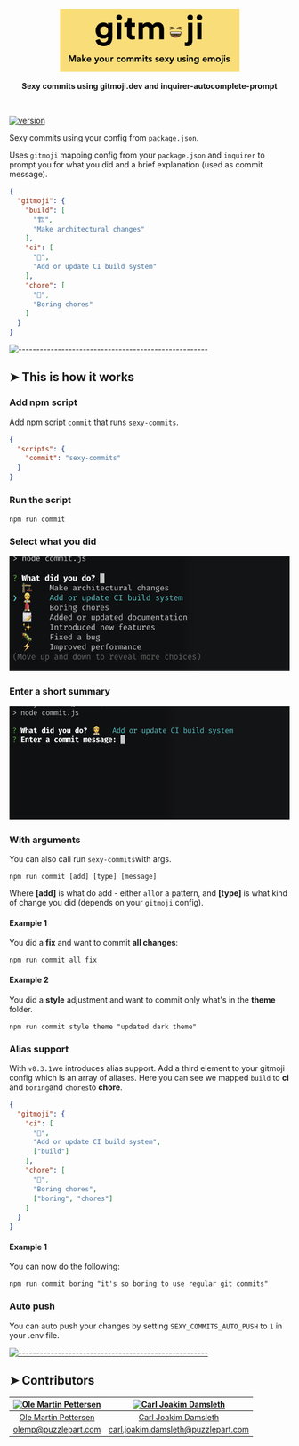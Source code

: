 <!-- ⚠️ This README has been generated from the file(s) "README" ⚠️--><p align="center">
  <img src="logo.png" alt="Logo" width="323" height="113" />
</p> <p align="center">
  <b>Sexy commits using gitmoji.dev and inquirer-autocomplete-prompt</b></br>
  <sub><sub>
</p>

<br />


[![version](https://img.shields.io/badge/version-0.3.5-green.svg)](https://semver.org)

Sexy commits using your config from `package.json`.

Uses `gitmoji` mapping config from your `package.json` and `inquirer` to prompt you for what you did and a brief explanation (used as commit message).

```json
{
  "gitmoji": {
    "build": [
      "🏗️",
      "Make architectural changes"
    ],
    "ci": [
      "👷",
      "Add or update CI build system"
    ],
    "chore": [
      "💄",
      "Boring chores"
    ]
  }
}
```


[![-----------------------------------------------------](https://raw.githubusercontent.com/andreasbm/readme/master/assets/lines/rainbow.png)](#this-is-how-it-works)

## ➤ This is how it works

### Add npm script

Add npm script `commit` that runs `sexy-commits`.

```json
{
  "scripts": {
    "commit": "sexy-commits"
  }
}
```


### Run the script

```shell
npm run commit
```



### Select what you did

![image-20210326144343892](assets/image-20210326144343892.png)

### Enter a short summary

![image-20210326144354677](assets/image-20210326144354677.png)

### With arguments

You can also call run `sexy-commits`with args.

```shell
npm run commit [add] [type] [message]
```


Where **[add]** is what do add - either `all`or a pattern, and **[type]** is what kind of change you did (depends on your `gitmoji` config).

#### Example 1

You did a **fix** and want to commit **all changes**:

```shell
npm run commit all fix
```



#### Example 2

You did a **style** adjustment and want to commit only what's in the **theme** folder.

```shell
npm run commit style theme "updated dark theme"
```

### Alias support

With `v0.3.1`we introduces alias support. Add a third element to your gitmoji config which is an array of aliases. Here you can see we mapped `build` to **ci** and `boring`and `chores`to **chore**.

```json
{
  "gitmoji": {
    "ci": [
      "👷",
      "Add or update CI build system",
      ["build"]
    ],
    "chore": [
      "💄",
      "Boring chores",
      ["boring", "chores"]
    ]
  }
}
```

#### Example 1

You can now do the following:

```shell
npm run commit boring "it's so boring to use regular git commits"
```

### Auto push
You can auto push your changes by setting `SEXY_COMMITS_AUTO_PUSH` to `1` in your .env file.


[![-----------------------------------------------------](https://raw.githubusercontent.com/andreasbm/readme/master/assets/lines/rainbow.png)](#contributors)

## ➤ Contributors
	

| [<img alt="Ole Martin Pettersen" src="https://avatars.githubusercontent.com/u/7606007?&size=130" width="100">](undefined) | [<img alt="Carl Joakim Damsleth" src="https://avatars.githubusercontent.com/u/7300548?&size=130" width="100">](undefined) |
|:--------------------------------------------------:|:--------------------------------------------------:|
| [Ole Martin Pettersen](undefined)                | [Carl Joakim Damsleth](undefined)                |
| [olemp@puzzlepart.com](mailto:olemp@puzzlepart.com) | [carl.joakim.damsleth@puzzlepart.com](mailto:carl.joakim.damsleth@puzzlepart.com) |
 

